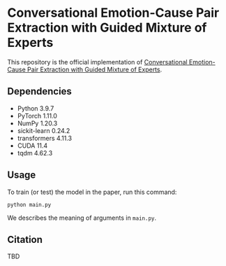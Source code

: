 # Conversational Emotion-Cause Pair Extraction with Guided Mixture of Experts

This repository is the official implementation of [Conversational Emotion-Cause Pair Extraction with Guided Mixture of Experts](https://arxiv.org/abs/2030.12345). 

## Dependencies

- Python 3.9.7
- PyTorch 1.11.0
- NumPy 1.20.3
- sickit-learn 0.24.2
- transformers 4.11.3
- CUDA 11.4
- tqdm 4.62.3

## Usage

To train (or test) the model in the paper, run this command:
```
python main.py
```
We describes the meaning of arguments in ```main.py```.

## Citation

TBD
